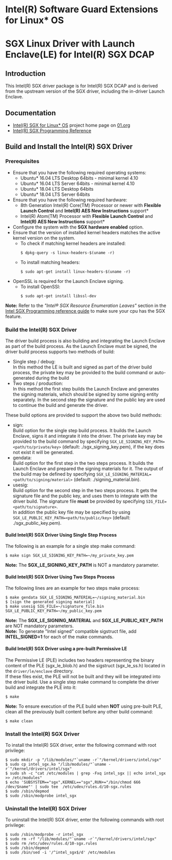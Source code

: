 Intel(R) Software Guard Extensions for Linux\* OS
================================================

# SGX Linux Driver with Launch Enclave(LE) for Intel(R) SGX DCAP

Introduction
------------
This Intel(R) SGX driver package is for Intel(R) SGX DCAP and is derived from the upstream version of the SGX driver, including the in-driver Launch Enclave.


Documentation
-------------
- [Intel(R) SGX for Linux\* OS](https://01.org/intel-softwareguard-extensions) project home page on [01.org](http://01.org)
- [Intel(R) SGX Programming Reference](https://software.intel.com/sites/default/files/managed/48/88/329298-002.pdf)


Build and Install the Intel(R) SGX Driver
-----------------------------------------
### Prerequisites         
- Ensure that you have the following required operating systems:  
  * Ubuntu* 16.04 LTS Desktop 64bits - minimal kernel 4.10
  * Ubuntu* 16.04 LTS Server 64bits - minimal kernel 4.10
  * Ubuntu* 18.04 LTS Desktop 64bits
  * Ubuntu* 18.04 LTS Server 64bits
- Ensure that you have the following required hardware:  
  * 8th Generation Intel(R) Core(TM) Processor or newer with **Flexible Launch Control** and **Intel(R) AES New Instructions** support*
  * Intel(R) Atom(TM) Processor with **Flexible Launch Control** and **Intel(R) AES New Instructions** support*
- Configure the system with the **SGX hardware enabled** option.
- Ensure that the version of installed kernel headers matches the active kernel version on the system.
   * To check if matching kernel headers are installed:
        ```
        $ dpkg-query -s linux-headers-$(uname -r)
        ```
   * To install matching headers:
        ```
        $ sudo apt-get install linux-headers-$(uname -r)
        ```
- OpenSSL is required for the Launch Enclave signing.
   * To install OpenSSl:
 		```
        $ sudo apt-get install libssl-dev
        ```
  
**Note:** Refer to the *"Intel® SGX Resource Enumeration Leaves"* section in the [Intel SGX Programming reference guide](https://software.intel.com/sites/default/files/managed/48/88/329298-002.pdf) to make sure your cpu has the SGX feature.


### Build the Intel(R) SGX Driver 
The driver build process is also building and integrating the Launch Enclave as part of the build process.
As the Launch Enclave must be signed, the driver build process supports two methods of build:
- Single step / debug:     
  In this method the LE is built and signed as part of the driver build process, the private key may be provided to the build command or auto-generated during the build
- Two steps / production:      
  In this method the first step builds the Launch Enclave and generates the signing materials, which should be signed by some signing entity separately. In the second step the signature and the public key are used to continue the build and generate the driver.

These build options are provided to support the above two build methods:
- sign:     
   Build option for the single step build process. It builds the Launch Enclave, signs it and integrate it into the driver. The private key may be provided to the build command by specifying ```SGX_LE_SIGNING_KEY_PATH=<path/to/private/key>``` (default: ./sgx_signing_key.pem), if the key does not exist it will be generated.
- gendata:     
   Build option for the first step in the two steps process. It builds the Launch Enclave and prepared the signing materials for it. The output of the build may be defined by specifying ```SGX_LE_SIGNING_MATERIAL=<path/to/signing/material>``` (default: ./signing_material.bin).
- usesig:    
   Build option for the second step in the two steps process. It gets the signature file and the public key, and uses them to integrate with the driver build. 
   The signature file **must** be provided by specifying ```SIG_FILE=<path/to/signature>```.  
   In addition the public key file may be specified by using ```SGX_LE_PUBLIC_KEY_PATH=<path/to/public/key>``` (default: ./sgx_public_key.pem).

#### Build Intel(R) SGX Driver Using Single Step Process

The following is an example for a single step make command:
```
$ make sign SGX_LE_SIGNING_KEY_PATH=~/my_private_key.pem 
```
**Note:** The **SGX_LE_SIGNING_KEY_PATH** is NOT a mandatory parameter. 

#### Build Intel(R) SGX Driver Using Two Steps Process
The following lines are an example for two steps make process:
```
$ make gendata SGX_LE_SIGNING_MATERIAL=~/signing_material.bin
$ [sign the generated signing material]
$ make usesig SIG_FILE=~/signature_file.bin SGX_LE_PUBLIC_KEY_PATH=~/my_public_key.pem
```
**Note:**  The **SGX_LE_SIGNING_MATERIAL** and **SGX_LE_PUBLIC_KEY_PATH** are NOT mandatory parameters.  
**Note:**  To generate "Intel signed" compatible sigstruct file, add **INTEL_SIGNED=1** for each of the make commands.  

#### Build Intel(R) SGX Driver using a pre-built Permissive LE  
The Permissive LE (PLE) includes two headers representing the binary content of the PLE (sgx_le_blob.h) and the sigstruct (sgx_le_ss.h) located in the ```driver/le/enclave``` directory.  
If these files exist, the PLE will not be built and they will be integrated into the driver build. Use a single step make command to complete the driver build and integrate the PLE into it:
```
$ make 
```

**Note:** To ensure execution of the PLE build when **NOT** using pre-built PLE, clean all the previously built content before any other build command:
```
$ make clean
``` 

### Install the Intel(R) SGX Driver
To install the Intel(R) SGX driver, enter the following command with root privilege:
```
$ sudo mkdir -p "/lib/modules/"`uname -r`"/kernel/drivers/intel/sgx"    
$ sudo cp intel_sgx.ko "/lib/modules/"`uname -r`"/kernel/drivers/intel/sgx"    
$ sudo sh -c "cat /etc/modules | grep -Fxq intel_sgx || echo intel_sgx >> /etc/modules"    
$ echo 'SUBSYSTEM=="sgx",KERNEL=="sgx",RUN+="/bin/chmod 666 /dev/$name"' | sudo tee  /etc/udev/rules.d/10-sgx.rules
$ sudo /sbin/depmod
$ sudo /sbin/modprobe intel_sgx
```

### Uninstall the Intel(R) SGX Driver
To uninstall the Intel(R) SGX driver, enter the following commands with root privilege: 
```
$ sudo /sbin/modprobe -r intel_sgx
$ sudo rm -rf "/lib/modules/"`uname -r`"/kernel/drivers/intel/sgx"
$ sudo rm /etc/udev/rules.d/10-sgx.rules
$ sudo /sbin/depmod
$ sudo /bin/sed -i '/^intel_sgx$/d' /etc/modules
```
